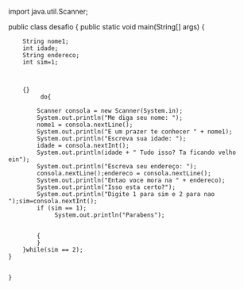 import java.util.Scanner;

public class desafio {
    public static void main(String[] args) {


        String nome1;
        int idade;
        String endereco;
        int sim=1;



        {}
             do{

            Scanner consola = new Scanner(System.in);
            System.out.println("Me diga seu nome: ");
            nome1 = consola.nextLine();
            System.out.println("E um prazer te conhecer " + nome1);
            System.out.println("Escreva sua idade: ");
            idade = consola.nextInt();
            System.out.println(idade + " Tudo isso? Ta ficando velho ein");
            System.out.println("Escreva seu endereço: ");
            consola.nextLine();endereco = consola.nextLine();
            System.out.println("Entao voce mora na " + endereco);
            System.out.println("Isso esta certo?");
            System.out.println("Digite 1 para sim e 2 para nao ");sim=consola.nextInt();
            if (sim == 1);
                 System.out.println("Parabens");


            {
            }
        }while(sim == 2);
    }


    }









